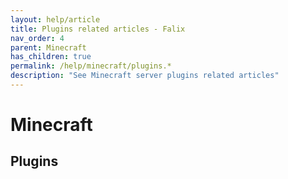```yaml
---
layout: help/article
title: Plugins related articles - Falix
nav_order: 4
parent: Minecraft
has_children: true
permalink: /help/minecraft/plugins.*
description: "See Minecraft server plugins related articles"
---
```


# Minecraft
## Plugins